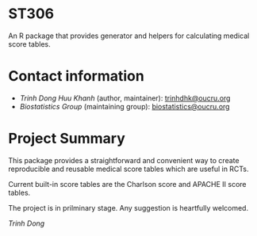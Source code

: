 # ST306
An R package that provides generator and helpers for calculating medical score tables.

# Contact information
- *Trinh Dong Huu Khanh* (author, maintainer): trinhdhk@oucru.org
- *Biostatistics Group* (maintaining group): biostatistics@oucru.org

# Project Summary
This package provides a straightforward and convenient way to create reproducible and reusable medical score tables which are useful in 
RCTs.

Current built-in score tables are the Charlson score and APACHE II score tables.

The project is in prilminary stage. Any suggestion is heartfully welcomed.

_Trinh Dong_
